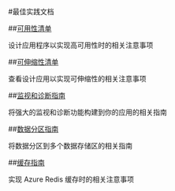 <properties 
pageTitle="Best Practice" 
description="" 
services="" 
documentationCenter="Best Practice" 
authors="" 
manager="" 
editor="" />
<tags 
	ms.service=""
    ms.date=""
    wacn.date="05/17/2016"
    />
#最佳实践文档

##[可用性清单](/documentation/articles/best-practices-availability-checklist)

设计应用程序以实现高可用性时的相关注意事项


##[可伸缩性清单](/documentation/articles/best-practices-scalability-checklist)

查看设计应用以实现可伸缩性的相关注意事项

##[监视和诊断指南](/documentation/articles/best-practices-monitoring)

将强大的监视和诊断功能构建到你的应用的相关指南

##[数据分区指南](/documentation/articles/best-practices-data-partitioning)

将数据分区到多个数据存储区的相关指南

##[缓存指南](/documentation/articles/best-practices-caching)

实现 Azure Redis 缓存时的相关注意事项

<p></p>
<p></p>
<p></p>





